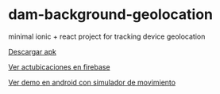 # dam-background-geolocation
minimal ionic + react project for tracking device geolocation 


[Descargar apk](https://drive.google.com/file/d/1Xzk6GTEOmEhxkNexSO4GCguEjuAWodC8/view?usp=sharing)

[Ver actubicaciones en firebase](https://youtu.be/LwpjM5aomQ0)

[Ver demo en android con simulador de movimiento](https://youtu.be/WELvom5P7XU)
